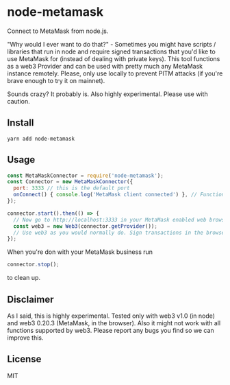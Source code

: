 # node-metamask

Connect to MetaMask from node.js.

"Why would I ever want to do that?" - Sometimes you might have scripts / libraries that run in node and require signed transactions that you'd like to use MetaMask for (instead of dealing with private keys). This tool functions as a web3 Provider and can be used with pretty much any MetaMask instance remotely. Please, only use locally to prevent PITM attacks (if you're brave enough to try it on mainnet).

Sounds crazy? It probably is. Also highly experimental. Please use with caution.

## Install

```shell
yarn add node-metamask
```

## Usage

```js
const MetaMaskConnector = require('node-metamask');
const Connector = new MetaMaskConnector({
  port: 3333 // this is the default port
  onConnect() { console.log('MetaMask client connected') }, // Function to run when MetaMask is connected (optional)
});

connector.start().then(() => {
  // Now go to http://localhost:3333 in your MetaMask enabled web browser.
  const web3 = new Web3(connector.getProvider());
  // Use web3 as you would normally do. Sign transactions in the browser.
});
```

When you're don with your MetaMask business run

```js
connector.stop();
```

to clean up.

## Disclaimer

As I said, this is highly experimental. Tested only with web3 v1.0 (in node) and web3 0.20.3 (MetaMask, in the browser). Also it might not work with all functions supported by web3. Please report any bugs you find so we can improve this.

## License

MIT
